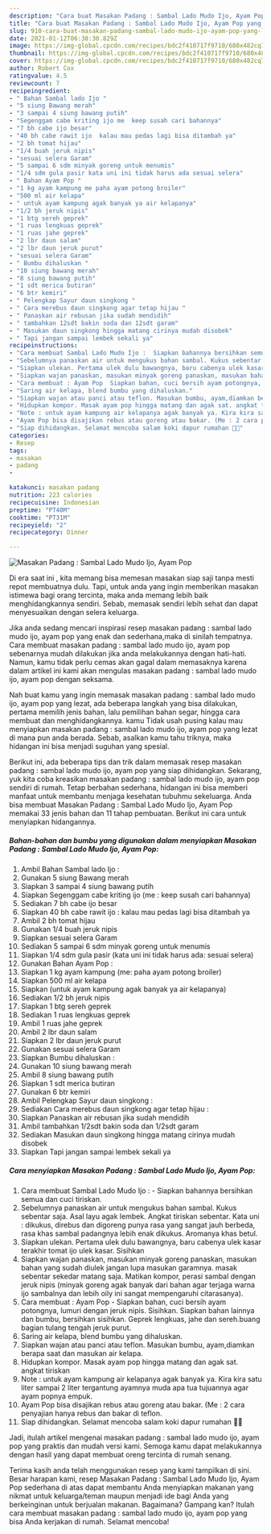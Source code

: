 ```yaml
---
description: "Cara buat Masakan Padang : Sambal Lado Mudo Ijo, Ayam Pop yang lezat dan Mudah Dibuat"
title: "Cara buat Masakan Padang : Sambal Lado Mudo Ijo, Ayam Pop yang lezat dan Mudah Dibuat"
slug: 910-cara-buat-masakan-padang-sambal-lado-mudo-ijo-ayam-pop-yang-lezat-dan-mudah-dibuat
date: 2021-01-12T06:38:30.829Z
image: https://img-global.cpcdn.com/recipes/bdc2f410717f9710/680x482cq70/masakan-padang-sambal-lado-mudo-ijo-ayam-pop-foto-resep-utama.jpg
thumbnail: https://img-global.cpcdn.com/recipes/bdc2f410717f9710/680x482cq70/masakan-padang-sambal-lado-mudo-ijo-ayam-pop-foto-resep-utama.jpg
cover: https://img-global.cpcdn.com/recipes/bdc2f410717f9710/680x482cq70/masakan-padang-sambal-lado-mudo-ijo-ayam-pop-foto-resep-utama.jpg
author: Robert Cox
ratingvalue: 4.5
reviewcount: 7
recipeingredient:
- " Bahan Sambal lado Ijo "
- "5 siung Bawang merah"
- "3 sampai 4 siung bawang putih"
- "Segenggam cabe kriting ijo me  keep susah cari bahannya"
- "7 bh cabe ijo besar"
- "40 bh cabe rawit ijo  kalau mau pedas lagi bisa ditambah ya"
- "2 bh tomat hijau"
- "1/4 buah jeruk nipis"
- "sesuai selera Garam"
- "5 sampai 6 sdm minyak goreng untuk menumis"
- "1/4 sdm gula pasir kata uni ini tidak harus ada sesuai selera"
- " Bahan Ayam Pop "
- "1 kg ayam kampung me paha ayam potong broiler"
- "500 ml air kelapa"
- " untuk ayam kampung agak banyak ya air kelapanya"
- "1/2 bh jeruk nipis"
- "1 btg sereh geprek"
- "1 ruas lengkuas geprek"
- "1 ruas jahe geprek"
- "2 lbr daun salam"
- "2 lbr daun jeruk purut"
- "sesuai selera Garam"
- " Bumbu dihaluskan "
- "10 siung bawang merah"
- "8 siung bawang putih"
- "1 sdt merica butiran"
- "6 btr kemiri"
- " Pelengkap Sayur daun singkong "
- " Cara merebus daun singkong agar tetap hijau "
- " Panaskan air rebusan jika sudah mendidih"
- " tambahkan 12sdt bakin soda dan 12sdt garam"
- " Masukan daun singkong hingga matang cirinya mudah disobek"
- " Tapi jangan sampai lembek sekali ya"
recipeinstructions:
- "Cara membuat Sambal Lado Mudo Ijo :  Siapkan bahannya bersihkan semua dan cuci tiriskan."
- "Sebelumnya panaskan air untuk mengukus bahan sambal. Kukus sebentar saja. Asal layu agak lembek. Angkat tiriskan sebentar. Kata uni : dikukus, direbus dan digoreng punya rasa yang sangat jauh berbeda, rasa khas sambal padangnya lebih enak dikukus. Aromanya khas betul."
- "Siapkan ulekan. Pertama ulek dulu bawangnya, baru cabenya ulek kasar terakhir tomat ijo ulek kasar. Sisihkan"
- "Siapkan wajan panaskan, masukan minyak goreng panaskan, masukan bahan yang sudah diulek jangan lupa masukan garamnya. masak sebentar sekedar matang saja. Matikan kompor, perasi sambal dengan jeruk nipis (minyak goreng agak banyak dari bahan agar terjaga warna ijo sambalnya dan lebih oily ini sangat mempengaruhi citarasanya)."
- "Cara membuat : Ayam Pop  Siapkan bahan, cuci bersih ayam potongnya, lumuri dengan jeruk nipis. Sisihkan. Siapkan bahan lainnya dan bumbu, bersihkan sisihkan. Geprek lengkuas, jahe dan sereh.buang bagian tulang tengah jeruk purut."
- "Saring air kelapa, blend bumbu yang dihaluskan."
- "Siapkan wajan atau panci atau teflon. Masukan bumbu, ayam,diamkan berapa saat dan masukan air kelapa."
- "Hidupkan kompor. Masak ayam pop hingga matang dan agak sat. angkat tiriskan"
- "Note : untuk ayam kampung air kelapanya agak banyak ya. Kira kira satu liter sampai 2 liter tergantung ayamnya muda apa tua tujuannya agar ayam popnya empuk."
- "Ayam Pop bisa disajikan rebus atau goreng atau bakar. (Me : 2 cara penyajian hanya rebus dan bakar di teflon."
- "Siap dihidangkan. Selamat mencoba salam koki dapur rumahan 👩‍🍳"
categories:
- Resep
tags:
- masakan
- padang
- 

katakunci: masakan padang  
nutrition: 223 calories
recipecuisine: Indonesian
preptime: "PT40M"
cooktime: "PT31M"
recipeyield: "2"
recipecategory: Dinner

---
```



![Masakan Padang : Sambal Lado Mudo Ijo, Ayam Pop](https://img-global.cpcdn.com/recipes/bdc2f410717f9710/680x482cq70/masakan-padang-sambal-lado-mudo-ijo-ayam-pop-foto-resep-utama.jpg)

Di era  saat ini , kita memang bisa memesan masakan siap saji tanpa mesti repot membuatnya dulu. Tapi, untuk anda yang ingin memberikan masakan istimewa bagi orang tercinta, maka anda memang lebih baik menghidangkannya sendiri. Sebab, memasak sendiri lebih sehat dan dapat menyesuaikan dengan selera keluarga.

Jika anda sedang mencari inspirasi resep masakan padang : sambal lado mudo ijo, ayam pop yang enak dan sederhana,maka di sinilah tempatnya. Cara membuat masakan padang : sambal lado mudo ijo, ayam pop  sebenarnya mudah dilakukan jika anda melakukannya dengan hati-hati. Namun, kamu tidak perlu cemas akan gagal dalam memasaknya 
karena dalam artikel ini kami akan mengulas masakan padang : sambal lado mudo ijo, ayam pop dengan seksama.  



Nah buat kamu yang ingin memasak masakan padang : sambal lado mudo ijo, ayam pop yang lezat, ada beberapa langkah yang bisa dilakukan, pertama memilih jenis bahan, lalu pemilihan bahan segar, hingga cara membuat dan menghidangkannya. kamu Tidak usah pusing kalau mau menyiapkan masakan padang : sambal lado mudo ijo, ayam pop yang lezat di mana pun anda berada. Sebab, asalkan kamu  tahu triknya, maka hidangan ini bisa menjadi suguhan yang spesial.

Berikut ini, ada beberapa tips dan trik dalam memasak resep masakan padang : sambal lado mudo ijo, ayam pop yang siap dihidangkan. Sekarang, yuk kita coba kreasikan masakan padang : sambal lado mudo ijo, ayam pop sendiri di rumah. Tetap berbahan sederhana, hidangan ini bisa memberi manfaat untuk membantu menjaga kesehatan tubuhmu sekeluarga. Anda bisa membuat Masakan Padang : Sambal Lado Mudo Ijo, Ayam Pop memakai 33 jenis bahan dan 11 tahap pembuatan. Berikut ini cara untuk menyiapkan hidangannya.

<!--inarticleads1-->

##### Bahan-bahan dan bumbu yang digunakan dalam menyiapkan Masakan Padang : Sambal Lado Mudo Ijo, Ayam Pop:

1. Ambil  Bahan Sambal lado Ijo :
1. Gunakan 5 siung Bawang merah
1. Siapkan 3 sampai 4 siung bawang putih
1. Siapkan Segenggam cabe kriting ijo (me : keep susah cari bahannya)
1. Sediakan 7 bh cabe ijo besar
1. Siapkan 40 bh cabe rawit ijo : kalau mau pedas lagi bisa ditambah ya
1. Ambil 2 bh tomat hijau
1. Gunakan 1/4 buah jeruk nipis
1. Siapkan sesuai selera Garam
1. Sediakan 5 sampai 6 sdm minyak goreng untuk menumis
1. Siapkan 1/4 sdm gula pasir (kata uni ini tidak harus ada: sesuai selera)
1. Gunakan  Bahan Ayam Pop :
1. Siapkan 1 kg ayam kampung (me: paha ayam potong broiler)
1. Siapkan 500 ml air kelapa
1. Siapkan  (untuk ayam kampung agak banyak ya air kelapanya)
1. Sediakan 1/2 bh jeruk nipis
1. Siapkan 1 btg sereh geprek
1. Sediakan 1 ruas lengkuas geprek
1. Ambil 1 ruas jahe geprek
1. Ambil 2 lbr daun salam
1. Siapkan 2 lbr daun jeruk purut
1. Gunakan sesuai selera Garam
1. Siapkan  Bumbu dihaluskan :
1. Gunakan 10 siung bawang merah
1. Ambil 8 siung bawang putih
1. Siapkan 1 sdt merica butiran
1. Gunakan 6 btr kemiri
1. Ambil  Pelengkap Sayur daun singkong :
1. Sediakan  Cara merebus daun singkong agar tetap hijau :
1. Siapkan  Panaskan air rebusan jika sudah mendidih
1. Ambil  tambahkan 1/2sdt bakin soda dan 1/2sdt garam
1. Sediakan  Masukan daun singkong hingga matang cirinya mudah disobek
1. Siapkan  Tapi jangan sampai lembek sekali ya




<!--inarticleads2-->

##### Cara menyiapkan Masakan Padang : Sambal Lado Mudo Ijo, Ayam Pop:

1. Cara membuat Sambal Lado Mudo Ijo :  - Siapkan bahannya bersihkan semua dan cuci tiriskan.
1. Sebelumnya panaskan air untuk mengukus bahan sambal. Kukus sebentar saja. Asal layu agak lembek. Angkat tiriskan sebentar. Kata uni : dikukus, direbus dan digoreng punya rasa yang sangat jauh berbeda, rasa khas sambal padangnya lebih enak dikukus. Aromanya khas betul.
1. Siapkan ulekan. Pertama ulek dulu bawangnya, baru cabenya ulek kasar terakhir tomat ijo ulek kasar. Sisihkan
1. Siapkan wajan panaskan, masukan minyak goreng panaskan, masukan bahan yang sudah diulek jangan lupa masukan garamnya. masak sebentar sekedar matang saja. Matikan kompor, perasi sambal dengan jeruk nipis (minyak goreng agak banyak dari bahan agar terjaga warna ijo sambalnya dan lebih oily ini sangat mempengaruhi citarasanya).
1. Cara membuat : Ayam Pop  - Siapkan bahan, cuci bersih ayam potongnya, lumuri dengan jeruk nipis. Sisihkan. Siapkan bahan lainnya dan bumbu, bersihkan sisihkan. Geprek lengkuas, jahe dan sereh.buang bagian tulang tengah jeruk purut.
1. Saring air kelapa, blend bumbu yang dihaluskan.
1. Siapkan wajan atau panci atau teflon. Masukan bumbu, ayam,diamkan berapa saat dan masukan air kelapa.
1. Hidupkan kompor. Masak ayam pop hingga matang dan agak sat. angkat tiriskan
1. Note : untuk ayam kampung air kelapanya agak banyak ya. Kira kira satu liter sampai 2 liter tergantung ayamnya muda apa tua tujuannya agar ayam popnya empuk.
1. Ayam Pop bisa disajikan rebus atau goreng atau bakar. (Me : 2 cara penyajian hanya rebus dan bakar di teflon.
1. Siap dihidangkan. Selamat mencoba salam koki dapur rumahan 👩‍🍳




Jadi, itulah artikel mengenai  masakan padang : sambal lado mudo ijo, ayam pop  yang praktis dan mudah versi kami. Semoga kamu dapat melakukannya dengan hasil yang dapat membuat oreng tercinta di rumah senang. 

Terima kasih anda telah menggunakan resep yang kami tampilkan di sini. Besar harapan kami, resep  Masakan Padang : Sambal Lado Mudo Ijo, Ayam Pop sederhana di atas dapat membantu Anda menyiapkan makanan yang nikmat untuk keluarga/teman maupun menjadi ide bagi Anda yang berkeinginan untuk berjualan makanan. Bagaimana? Gampang kan? Itulah cara membuat masakan padang : sambal lado mudo ijo, ayam pop yang bisa Anda kerjakan di rumah. Selamat mencoba!

